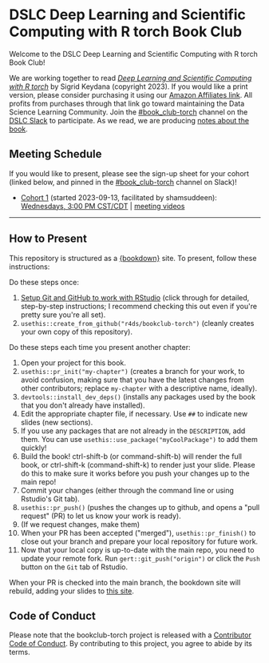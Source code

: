# DSLC Deep Learning and Scientific Computing with R torch Book Club

Welcome to the DSLC Deep Learning and Scientific Computing with R torch Book Club!

We are working together to read [_Deep Learning and Scientific Computing with R torch_](https://skeydan.github.io/Deep-Learning-and-Scientific-Computing-with-R-torch) by Sigrid Keydana (copyright 2023).
If you would like a print version, please consider purchasing it using our [Amazon Affiliates link](https://amzn.to/3nY8Kez). All profits from purchases through that link go toward maintaining the Data Science Learning Community.
Join the [#book_club-torch](https://dslcio.slack.com/archives/C052ZGF5H4G) channel on the [DSLC Slack](https://dslc.io/join) to participate.
As we read, we are producing [notes about the book](https://dslc.io/torch).

## Meeting Schedule

If you would like to present, please see the sign-up sheet for your cohort (linked below, and pinned in the [#book_club-torch](https://dslcio.slack.com/archives/C052ZGF5H4G) channel on Slack)!

- [Cohort 1](https://docs.google.com/spreadsheets/d/1lXaU8dszJ3wU52q7-KGy3VVXb43uZktvdE6Tq8dnkU8/edit?usp=sharing) (started 2023-09-13, facilitated by shamsuddeen): [Wednesdays, 3:00 PM CST/CDT](https://www.timeanddate.com/worldclock/converter.html?iso=20230913T200000&p1=24&p2=1440) | [meeting videos](https://www.youtube.com/playlist?list=PL3x6DOfs2NGhm-maM8ZRC5GfHn6OzJWbH)

<hr>


## How to Present

This repository is structured as a [{bookdown}](https://CRAN.R-project.org/package=bookdown) site.
To present, follow these instructions:

Do these steps once:

1. [Setup Git and GitHub to work with RStudio](https://github.com/r4ds/bookclub-setup) (click through for detailed, step-by-step instructions; I recommend checking this out even if you're pretty sure you're all set).
2. `usethis::create_from_github("r4ds/bookclub-torch")` (cleanly creates your own copy of this repository).

Do these steps each time you present another chapter:

1. Open your project for this book.
2. `usethis::pr_init("my-chapter")` (creates a branch for your work, to avoid confusion, making sure that you have the latest changes from other contributors; replace `my-chapter` with a descriptive name, ideally).
3. `devtools::install_dev_deps()` (installs any packages used by the book that you don't already have installed).
4. Edit the appropriate chapter file, if necessary. Use `##` to indicate new slides (new sections).
5. If you use any packages that are not already in the `DESCRIPTION`, add them. You can use `usethis::use_package("myCoolPackage")` to add them quickly!
6. Build the book! ctrl-shift-b (or command-shift-b) will render the full book, or ctrl-shift-k (command-shift-k) to render just your slide. Please do this to make sure it works before you push your changes up to the main repo!
7. Commit your changes (either through the command line or using Rstudio's Git tab).
8. `usethis::pr_push()` (pushes the changes up to github, and opens a "pull request" (PR) to let us know your work is ready).
9. (If we request changes, make them)
10. When your PR has been accepted ("merged"), `usethis::pr_finish()` to close out your branch and prepare your local repository for future work.
11. Now that your local copy is up-to-date with the main repo, you need to update your remote fork. Run `gert::git_push("origin")` or click the `Push` button on the `Git` tab of Rstudio.

When your PR is checked into the main branch, the bookdown site will rebuild, adding your slides to [this site](https://dslc.io/torch).


## Code of Conduct

Please note that the bookclub-torch project is released with a [Contributor Code of Conduct](https://contributor-covenant.org/version/2/1/CODE_OF_CONDUCT.html). By contributing to this project, you agree to abide by its terms.
